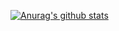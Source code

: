 
[![Anurag's github stats](https://github-readme-stats.vercel.app/api?username=gnipbao&show_icons=true&theme=tokyonight)](https://github.com/anuraghazra/github-readme-stats)
<!--
**gnipbao/gnipbao** is a ✨ _special_ ✨ repository because its `README.md` (this file) appears on your GitHub profile.
### Hi there 👋
Here are some ideas to get you started:

- 🔭 I’m currently working on ...
- 🌱 I’m currently learning ...
- 👯 I’m looking to collaborate on ...
- 🤔 I’m looking for help with ...
- 💬 Ask me about ...
- 📫 How to reach me: ...
- 😄 Pronouns: ...
- ⚡ Fun fact: ...
-->
